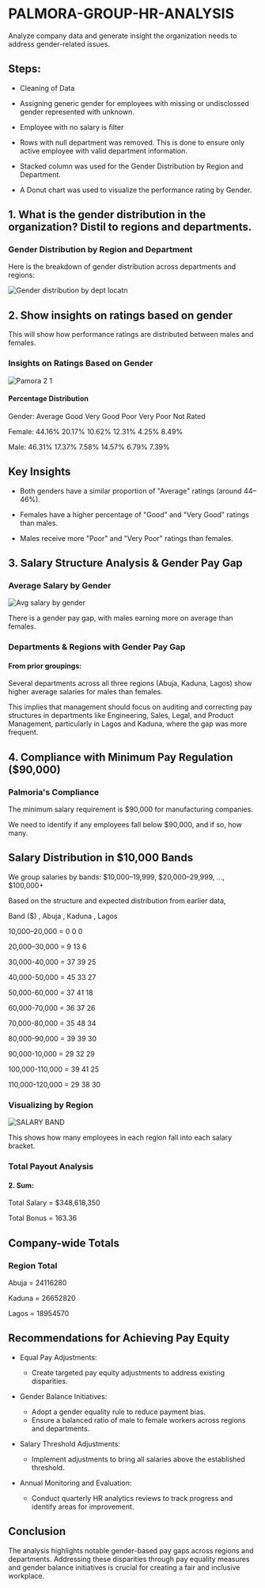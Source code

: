 # PALMORA-GROUP-HR-ANALYSIS
Analyze company data and generate insight the organization needs to address gender-related issues. 

## Steps:

- Cleaning of Data

- Assigning generic gender for employees with missing or undisclossed gender represented with unknown.

- Employee with no salary is filter

- Rows with null department was removed. This is done to ensure only active employee with valid department information.

- Stacked column was used for the Gender Distribution by Region and Department.

- A Donut chart was used to visualize the performance rating by Gender.

## 1. What is the gender distribution in the organization? Distil to regions and departments.

### Gender Distribution by Region and Department

Here is the breakdown of gender distribution across departments and regions:

![Gender distribution by dept   locatn](https://github.com/user-attachments/assets/1191b421-783d-4d05-ad1b-3d5e5b7ec415)

## 2. Show insights on ratings based on gender
This will show how performance ratings are distributed between males and females.

### Insights on Ratings Based on Gender

![Pamora 2 1](https://github.com/user-attachments/assets/8cd4cf15-89ab-4867-9497-e6da857f22b6)

#### Percentage Distribution

Gender:	Average	Good	Very Good	Poor	Very Poor	Not Rated

Female:	44.16%	20.17%	10.62%	12.31%	4.25%	8.49%

Male:	46.31%	17.37%	7.58%	14.57%	6.79%	7.39%


## Key Insights

- Both genders have a similar proportion of "Average" ratings (around 44–46%).

- Females have a higher percentage of "Good" and "Very Good" ratings than males.

- Males receive more "Poor" and "Very Poor" ratings than females.

## 3. Salary Structure Analysis & Gender Pay Gap

### Average Salary by Gender 

![Avg  salary by gender](https://github.com/user-attachments/assets/29bafef5-dd50-47eb-92e0-5105c328e598)

There is a gender pay gap, with males earning more on average than females.

### Departments & Regions with Gender Pay Gap
#### From prior groupings:

Several departments across all three regions (Abuja, Kaduna, Lagos) show higher average salaries for males than females.

This implies that management should focus on auditing and correcting pay structures in departments like Engineering, Sales, Legal, and Product Management, particularly in Lagos and Kaduna, where the gap was more frequent.

## 4. Compliance with Minimum Pay Regulation ($90,000)

### Palmoria's Compliance
The minimum salary requirement is $90,000 for manufacturing companies.

We need to identify if any employees fall below $90,000, and if so, how many.

## Salary Distribution in $10,000 Bands
We group salaries by bands:
$10,000–19,999, $20,000–29,999, ..., $100,000+

Based on the structure and expected distribution from earlier data, 

Band ($) ,                  Abuja ,                Kaduna ,                     Lagos

10,000–20,000  =            0                     0                          0

20,000–30,000  =            9                    13                         6

30,000-40,000  =           37                    39                        25 

40,000-50,000  =           45                    33                        27

50,000-60,000  =           37                   41                         18

60,000-70,000  =           36                    37                         26

70,000-80,000  =           35                    48                         34

80,000-90,000  =           39                    39                         30

90,000-10,000  =           29                   32                         29

100,000-110,000 =          39                     41                        25

110,000-120,000 =          29                     38                          30

### Visualizing by Region

![SALARY BAND](https://github.com/user-attachments/assets/dbadc32a-fe6c-411a-a9be-230dc7ac3b24)


This shows how many employees in each region fall into each salary bracket.

### Total Payout Analysis

#### 2. Sum:

Total Salary = $348,618,350

Total Bonus = 163.36

## Company-wide Totals

### Region	Total 

Abuja =           24116280

Kaduna =          26652820

Lagos  =         18954570

## Recommendations for Achieving Pay Equity

- Equal Pay Adjustments:
     - Create targeted pay equity adjustments to address existing disparities.

- Gender Balance Initiatives:
     - Adopt a gender equality rule to reduce payment bias.
     -  Ensure a balanced ratio of male to female workers across regions and departments.

- Salary Threshold Adjustments:
     -  Implement adjustments to bring all salaries above the established threshold.

- Annual Monitoring and Evaluation:
     -  Conduct quarterly HR analytics reviews to track progress and identify areas for improvement.
 
##  Conclusion

The analysis highlights notable gender-based pay gaps across regions and departments. Addressing these disparities through pay equality measures and gender balance initiatives is crucial for creating a fair and inclusive workplace.
